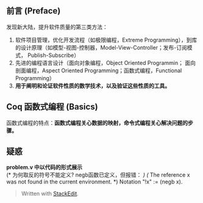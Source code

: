 ## 前言 (**Preface**)
发现新大陆，提升软件质量的第三类方法：
1. 软件项目管理，优化开发流程（如极限编程，Extreme Programming），到库的设计原理（如模型-视图-控制器，Model-View-Controller；发布-订阅模式， Publish-Subscribe）
2. 先进的编程语言设计（面向对象编程，Object Oriented Programmin； 面向剖面编程，Aspect Oriented Programming；函数式编程，Functional Programming）
3.  **用于阐明和论证软件性质的数学技术，以及验证这些性质的工具。**

## Coq 函数式编程 (**Basics**)
函数式编程的特点：**函数式编程关心数据的映射，命令式编程关心解决问题的步骤。**

## 疑惑
**problem.v 中以代码的形式展示**  
	   (* 为何取反的符号不能定义? negb函数已定义，但报错： *)
	   (* The reference x was not found in the current environment. *)
	   Notation  "!x" := (negb x).

> Written with [StackEdit](https://stackedit.io/).

